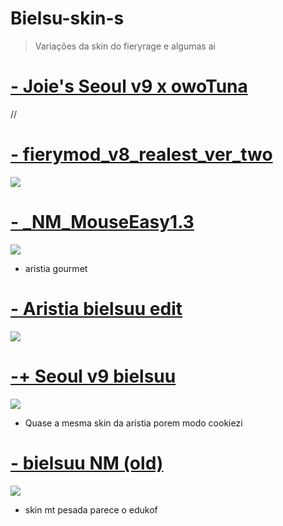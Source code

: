 # Bielsu-skin-s
> Variações da skin do fieryrage e algumas ai 
# [- Joie's Seoul v9 x owoTuna](https://drive.google.com/u/0/uc?export=download&confirm=F075&id=1PO2IeNKw9vF_IoStT3P3Xgtw8-PhVT6K)
//[]()
# [- fierymod_v8_realest_ver_two](https://cdn.discordapp.com/attachments/153594893908836352/821909838359166976/fierymod_v8_realest_ver_two.osk)
![](https://media.discordapp.net/attachments/848912199287308371/915044000493338685/Screenshot_74.png?width=1203&height=676)
# [- _NM_MouseEasy1.3](https://drive.google.com/u/0/uc?id=1XrA_U_EvexW7ueRwdN6VAaGkRiajhAd8&export=download)
![](https://media.discordapp.net/attachments/848912199287308371/915042212503486484/Screenshot_73.png?width=1214&height=676)
* aristia gourmet
# [- Aristia bielsuu edit](https://drive.google.com/u/0/uc?export=download&confirm=efIy&id=1s8OAUru9oQPhJ5kmGOee312DjJW6GbOV)
![](https://media.discordapp.net/attachments/848912199287308371/915037879842009108/Screenshot_70.png?width=1209&height=676)
# [-+ Seoul v9 bielsuu](https://drive.google.com/u/0/uc?export=download&confirm=yuOC&id=1SS564JW-ee_YahH-IgM4QmyK8YoZ_x7E)
![](https://media.discordapp.net/attachments/848912199287308371/915038725598240788/Screenshot_71.png?width=1196&height=676)
* Quase a mesma skin da aristia porem modo cookiezi
# [- bielsuu NM (old)](https://drive.google.com/u/0/uc?export=download&confirm=RvQq&id=1kohZ999jTtNTXu41FW0jcQlqbspvpTpN)
![](https://media.discordapp.net/attachments/848912199287308371/915040841729474620/Screenshot_72.png?width=1197&height=676)
* skin mt pesada parece o edukof

